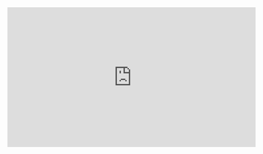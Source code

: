 <iframe width="560" height="315" src="https://www.youtube.com/embed/SVWkJBwAm4w" frameborder="0" allow="accelerometer; autoplay; clipboard-write; encrypted-media; gyroscope; picture-in-picture" allowfullscreen></iframe>
